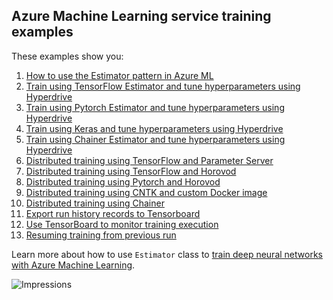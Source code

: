 ## Azure Machine Learning service training examples

These examples show you:

1. [How to use the Estimator pattern in Azure ML](how-to-use-estimator)
2. [Train using TensorFlow Estimator and tune hyperparameters using Hyperdrive](train-hyperparameter-tune-deploy-with-tensorflow)
3. [Train using Pytorch Estimator and tune hyperparameters using Hyperdrive](train-hyperparameter-tune-deploy-with-pytorch)
4. [Train using Keras and tune hyperparameters using Hyperdrive](train-hyperparameter-tune-deploy-with-keras)
5. [Train using Chainer Estimator and tune hyperparameters using Hyperdrive](train-hyperparameter-tune-deploy-with-chainer)
6. [Distributed training using TensorFlow and Parameter Server](distributed-tensorflow-with-parameter-server)
7. [Distributed training using TensorFlow and Horovod](distributed-tensorflow-with-horovod)
8. [Distributed training using Pytorch and Horovod](distributed-pytorch-with-horovod)
9. [Distributed training using CNTK and custom Docker image](distributed-cntk-with-custom-docker)
10. [Distributed training using Chainer](distributed-chainer)
11. [Export run history records to Tensorboard](export-run-history-to-tensorboard)
12. [Use TensorBoard to monitor training execution](tensorboard)
13. [Resuming training from previous run](train-tensorflow-resume-training)

Learn more about how to use `Estimator` class to  [train deep neural networks with Azure Machine Learning](https://docs.microsoft.com/azure/machine-learning/service/how-to-train-ml-models).

 ![Impressions](https://PixelServer20190423114238.azurewebsites.net/api/impressions/MachineLearningNotebooks/how-to-use-azureml/training-with-deep-learning/README.png)

